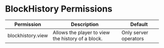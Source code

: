 # BlockHistory Permissions
| Permission        | Description                                       | Default               |
|-------------------|---------------------------------------------------|-----------------------|
| blockhistory.view | Allows the player to view the history of a block. | Only server operators |
